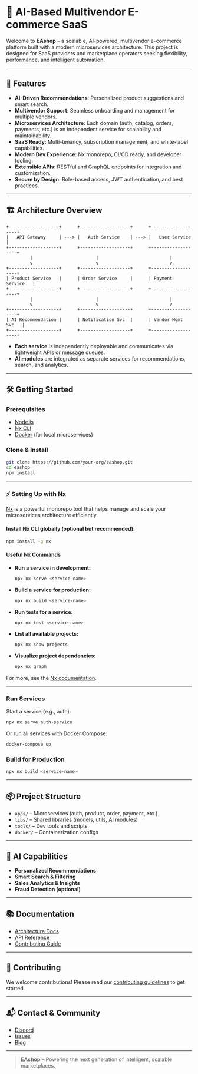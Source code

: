 # 🛒 AI-Based Multivendor E-commerce SaaS

Welcome to **EAshop** – a scalable, AI-powered, multivendor e-commerce platform built with a modern microservices architecture. This project is designed for SaaS providers and marketplace operators seeking flexibility, performance, and intelligent automation.

---

## 🚀 Features

- **AI-Driven Recommendations**: Personalized product suggestions and smart search.
- **Multivendor Support**: Seamless onboarding and management for multiple vendors.
- **Microservices Architecture**: Each domain (auth, catalog, orders, payments, etc.) is an independent service for scalability and maintainability.
- **SaaS Ready**: Multi-tenancy, subscription management, and white-label capabilities.
- **Modern Dev Experience**: Nx monorepo, CI/CD ready, and developer tooling.
- **Extensible APIs**: RESTful and GraphQL endpoints for integration and customization.
- **Secure by Design**: Role-based access, JWT authentication, and best practices.

---

## 🏗️ Architecture Overview

```
+-------------------+      +-------------------+      +-------------------+
|   API Gateway     | ---> |   Auth Service    | ---> |   User Service    |
+-------------------+      +-------------------+      +-------------------+
         |                        |                           |
         v                        v                           v
+-------------------+      +-------------------+      +-------------------+
| Product Service   |      | Order Service     |      | Payment Service   |
+-------------------+      +-------------------+      +-------------------+
         |                        |                           |
         v                        v                           v
+-------------------+      +-------------------+      +-------------------+
| AI Recommendation |      | Notification Svc  |      | Vendor Mgmt Svc   |
+-------------------+      +-------------------+      +-------------------+
```

- **Each service** is independently deployable and communicates via lightweight APIs or message queues.
- **AI modules** are integrated as separate services for recommendations, search, and analytics.

---

## 🛠️ Getting Started

### Prerequisites

- [Node.js](https://nodejs.org/)
- [Nx CLI](https://nx.dev/)
- [Docker](https://www.docker.com/) (for local microservices)

### Clone & Install

```sh
git clone https://github.com/your-org/eashop.git
cd eashop
npm install
```

---

### ⚡ Setting Up with Nx

[Nx](https://nx.dev/) is a powerful monorepo tool that helps manage and scale your microservices architecture efficiently.

#### Install Nx CLI globally (optional but recommended):

```sh
npm install -g nx
```

#### Useful Nx Commands

- **Run a service in development:**
  ```sh
  npx nx serve <service-name>
  ```
- **Build a service for production:**
  ```sh
  npx nx build <service-name>
  ```
- **Run tests for a service:**
  ```sh
  npx nx test <service-name>
  ```
- **List all available projects:**
  ```sh
  npx nx show projects
  ```
- **Visualize project dependencies:**
  ```sh
  npx nx graph
  ```

For more, see the [Nx documentation](https://nx.dev/).

---

### Run Services

Start a service (e.g., auth):

```sh
npx nx serve auth-service
```

Or run all services with Docker Compose:

```sh
docker-compose up
```

### Build for Production

```sh
npx nx build <service-name>
```

---

## 📦 Project Structure

- `apps/` – Microservices (auth, product, order, payment, etc.)
- `libs/` – Shared libraries (models, utils, AI modules)
- `tools/` – Dev tools and scripts
- `docker/` – Containerization configs

---

## 🤖 AI Capabilities

- **Personalized Recommendations**
- **Smart Search & Filtering**
- **Sales Analytics & Insights**
- **Fraud Detection (optional)**

---

## 📚 Documentation

- [Architecture Docs](docs/architecture.md)
- [API Reference](docs/api.md)
- [Contributing Guide](CONTRIBUTING.md)

---

## 🤝 Contributing

We welcome contributions! Please read our [contributing guidelines](CONTRIBUTING.md) to get started.

---

## 📬 Contact & Community

- [Discord](https://discord.gg/your-invite)
- [Issues](https://github.com/your-org/eashop/issues)
- [Blog](https://your-org.dev/blog)

---

> **EAshop** – Powering the next generation of intelligent, scalable marketplaces.
